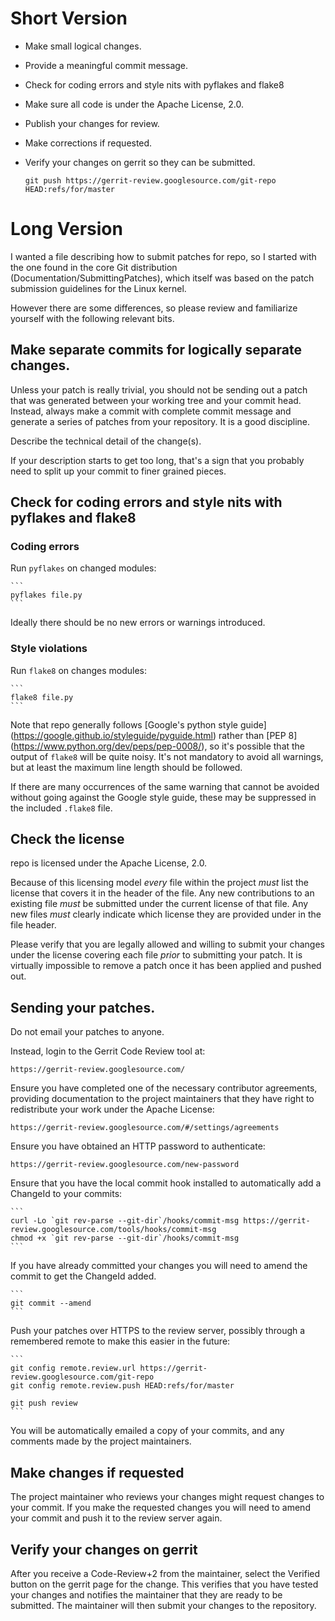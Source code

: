 # Short Version

- Make small logical changes.
- Provide a meaningful commit message.
- Check for coding errors and style nits with pyflakes and flake8
- Make sure all code is under the Apache License, 2.0.
- Publish your changes for review.
- Make corrections if requested.
- Verify your changes on gerrit so they can be submitted.

  `git push https://gerrit-review.googlesource.com/git-repo HEAD:refs/for/master`


# Long Version

I wanted a file describing how to submit patches for repo,
so I started with the one found in the core Git distribution
(Documentation/SubmittingPatches), which itself was based on the
patch submission guidelines for the Linux kernel.

However there are some differences, so please review and familiarize
yourself with the following relevant bits.

## Make separate commits for logically separate changes.

Unless your patch is really trivial, you should not be sending
out a patch that was generated between your working tree and your
commit head.  Instead, always make a commit with complete commit
message and generate a series of patches from your repository.
It is a good discipline.

Describe the technical detail of the change(s).

If your description starts to get too long, that's a sign that you
probably need to split up your commit to finer grained pieces.


## Check for coding errors and style nits with pyflakes and flake8

### Coding errors

Run `pyflakes` on changed modules:

    ```
    pyflakes file.py
    ```

Ideally there should be no new errors or warnings introduced.

### Style violations

Run `flake8` on changes modules:
    
    ```
    flake8 file.py
    ```

Note that repo generally follows [Google's python style guide]
(https://google.github.io/styleguide/pyguide.html) rather than [PEP 8]
(https://www.python.org/dev/peps/pep-0008/), so it's possible that
the output of `flake8` will be quite noisy. It's not mandatory to
avoid all warnings, but at least the maximum line length should be
followed.

If there are many occurrences of the same warning that cannot be
avoided without going against the Google style guide, these may be
suppressed in the included `.flake8` file.

## Check the license

repo is licensed under the Apache License, 2.0.

Because of this licensing model *every* file within the project
*must* list the license that covers it in the header of the file.
Any new contributions to an existing file *must* be submitted under
the current license of that file.  Any new files *must* clearly
indicate which license they are provided under in the file header.

Please verify that you are legally allowed and willing to submit your
changes under the license covering each file *prior* to submitting
your patch.  It is virtually impossible to remove a patch once it
has been applied and pushed out.


## Sending your patches.

Do not email your patches to anyone.

Instead, login to the Gerrit Code Review tool at:

  ```
  https://gerrit-review.googlesource.com/
  ```

Ensure you have completed one of the necessary contributor
agreements, providing documentation to the project maintainers that
they have right to redistribute your work under the Apache License:

  ```
  https://gerrit-review.googlesource.com/#/settings/agreements
  ```

Ensure you have obtained an HTTP password to authenticate:

  ```
  https://gerrit-review.googlesource.com/new-password
  ```

Ensure that you have the local commit hook installed to automatically
add a ChangeId to your commits:

    ```
    curl -Lo `git rev-parse --git-dir`/hooks/commit-msg https://gerrit-review.googlesource.com/tools/hooks/commit-msg
    chmod +x `git rev-parse --git-dir`/hooks/commit-msg
    ```

If you have already committed your changes you will need to amend the commit
to get the ChangeId added.

    ```
    git commit --amend
    ```

Push your patches over HTTPS to the review server, possibly through
a remembered remote to make this easier in the future:

    ```
    git config remote.review.url https://gerrit-review.googlesource.com/git-repo
    git config remote.review.push HEAD:refs/for/master

    git push review
    ```

You will be automatically emailed a copy of your commits, and any
comments made by the project maintainers.


## Make changes if requested

The project maintainer who reviews your changes might request changes to your
commit. If you make the requested changes you will need to amend your commit
and push it to the review server again.


## Verify your changes on gerrit

After you receive a Code-Review+2 from the maintainer, select the Verified
button on the gerrit page for the change. This verifies that you have tested
your changes and notifies the maintainer that they are ready to be submitted.
The maintainer will then submit your changes to the repository.
